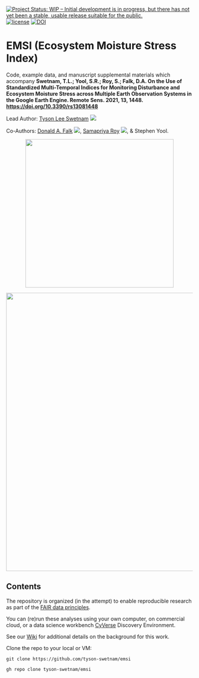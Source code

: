 [![Project Status: WIP – Initial development is in progress, but there has not yet been a stable, usable release suitable for the public.](https://www.repostatus.org/badges/latest/wip.svg)](https://www.repostatus.org/#wip) [![license](https://img.shields.io/badge/license-GPLv3-blue.svg)](https://opensource.org/licenses/GPL-3.0) [![DOI](https://zenodo.org/badge/116533015.svg)](https://zenodo.org/badge/latestdoi/116533015)
# EMSI (Ecosystem Moisture Stress Index)

Code, example data, and manuscript supplemental materials which accompany **Swetnam, T.L.; Yool, S.R.; Roy, S.; Falk, D.A. On the Use of Standardized Multi-Temporal Indices for Monitoring Disturbance and Ecosystem Moisture Stress across Multiple Earth Observation Systems in the Google Earth Engine. Remote Sens. 2021, 13, 1448. https://doi.org/10.3390/rs13081448**

Lead Author: [Tyson Lee Swetnam](http://tyson-swetnam.github.io/) [![](https://orcid.org/sites/default/files/images/orcid_16x16.png)](http://orcid.org/0000-0002-6639-7181)

Co-Authors: [Donald A. Falk](https://snre.arizona.edu/people/donald-falk) [![](https://orcid.org/sites/default/files/images/orcid_16x16.png)](http://orcid.org/0000-0003-3873-722X), [Samapriya Roy](https://samapriya.github.io/) [![](https://orcid.org/sites/default/files/images/orcid_16x16.png)](https://orcid.org/0000-0002-1527-2602), & Stephen Yool.

<p align="center"><img src="https://raw.githubusercontent.com/tyson-swetnam/emsi/main/images/emsi_graphic_abstract.svg" height=400></p>
<p><img src="https://raw.githubusercontent.com/tyson-swetnam/emsi/main/images/fig3.svg" height=750></p>

## Contents

The repository is organized (in the attempt) to enable reproducible research as part of the [FAIR data principles](https://www.go-fair.org/fair-principles/).

You can (re)run these analyses using your own computer, on commercial cloud, or a data science workbench [CyVerse](https://cyverse.org) Discovery Environment.

See our [Wiki](https://github.com/tyson-swetnam/emsi/wiki) for additional details on the background for this work.

Clone the repo to your local or VM:

```
git clone https://github.com/tyson-swetnam/emsi
```

```
gh repo clone tyson-swetnam/emsi
```
